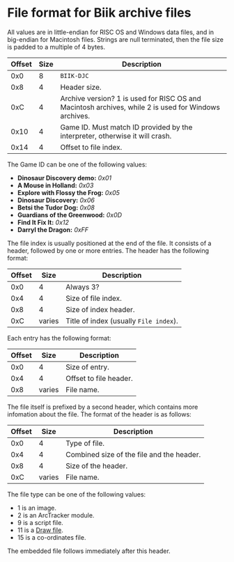 # File format for Biik archive files

All values are in little-endian for RISC OS and Windows data files, and in big-endian for Macintosh files. Strings are null terminated, then the file size is padded to a multiple of 4 bytes.

| Offset | Size | Description                                                                                          |
| ------ | ---- | ---------------------------------------------------------------------------------------------------- |
| 0x0    | 8    | `BIIK-DJC`                                                                                           |
| 0x8    | 4    | Header size.                                                                                         |
| 0xC    | 4    | Archive version? 1 is used for RISC OS and Macintosh archives, while 2 is used for Windows archives. |
| 0x10   | 4    | Game ID. Must match ID provided by the interpreter, otherwise it will crash.                         |
| 0x14   | 4    | Offset to file index.                                                                                |

The Game ID can be one of the following values:
 - **Dinosaur Discovery demo:** *0x01*
 - **A Mouse in Holland:** *0x03*
 - **Explore with Flossy the Frog:** *0x05*
 - **Dinosaur Discovery:** *0x06*
 - **Betsi the Tudor Dog:** *0x08*
 - **Guardians of the Greenwood:** *0x0D*
 - **Find It Fix It:** *0x12*
 - **Darryl the Dragon:** *0xFF*

The file index is usually positioned at the end of the file. It consists of a header, followed by one or more entries. The header has the following format:

| Offset | Size   | Description                            |
| ------ | ------ | -------------------------------------- |
| 0x0    | 4      | Always 3?                              |
| 0x4    | 4      | Size of file index.                    |
| 0x8    | 4      | Size of index header.                  |
| 0xC    | varies | Title of index (usually `File index`). |

Each entry has the following format:

| Offset | Size   | Description            |
| ------ | ------ | ---------------------- |
| 0x0    | 4      | Size of entry.         |
| 0x4    | 4      | Offset to file header. |
| 0x8    | varies | File name.             |

The file itself is prefixed by a second header, which contains more infomation about the file. The format of the header is as follows:

| Offset | Size   | Description                               |
| ------ | ------ | ----------------------------------------- |
| 0x0    | 4      | Type of file.                             |
| 0x4    | 4      | Combined size of the file and the header. |
| 0x8    | 4      | Size of the header.                       |
| 0xC    | varies | File name.                                |

The file type can be one of the following values:
- 1 is an image.
- 2 is an ArcTracker module.
- 9 is a script file.
- 11 is a [Draw file](https://www.riscosopen.org/wiki/documentation/show/File%20formats:%20DrawFile).
- 15 is a co-ordinates file.

The embedded file follows immediately after this header.
